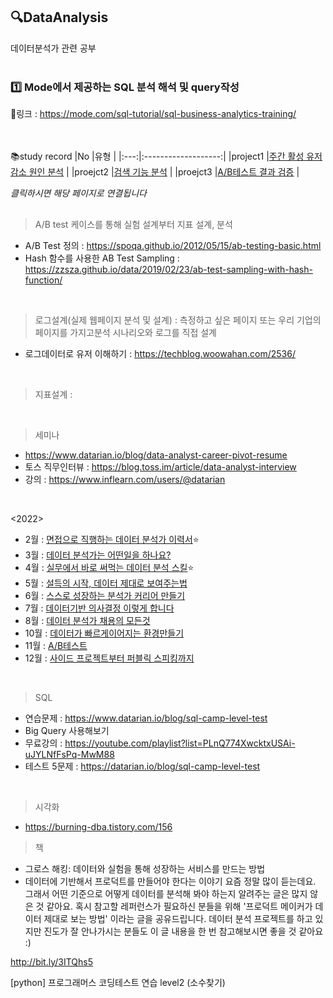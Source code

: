 ## 🔍DataAnalysis
데이터분석가 관련 공부    
<br>

### 1️⃣ Mode에서 제공하는 SQL 분석 해석 및 query작성
🔗링크 : https://mode.com/sql-tutorial/sql-business-analytics-training/  
<br>
<br>

📚study record
|No |유형 |
|:---:|:-------------------:|
|project1 |[주간 활성 유저 감소 원인 분석](https://github.com/teng-ny/DataAnalysis/tree/main/%EC%8B%A4%EC%A0%84SQL/project1) |
|proejct2 |[검색 기능 분석](https://github.com/teng-ny/DataAnalysis/tree/main/%EC%8B%A4%EC%A0%84SQL/project2) |
|proejct3 |[A/B테스트 결과 검증](https://github.com/teng-ny/DataAnalysis/tree/main/%EC%8B%A4%EC%A0%84SQL/project3) |
<br>

*클릭하시면 해당 페이지로 연결됩니다*

##
> A/B test 케이스를 통해 실험 설계부터 지표 설계, 분석
- A/B Test 정의 : https://spoqa.github.io/2012/05/15/ab-testing-basic.html
- Hash 함수를 사용한 AB Test Sampling : https://zzsza.github.io/data/2019/02/23/ab-test-sampling-with-hash-function/
<br>

> 로그설계(실제 웹페이지 분석 및 설계)
: 측정하고 싶은 페이지 또는 우리 기업의 페이지를 가지고분석 시나리오와 로그를 직접 설계
- 로그데이터로 유저 이해하기 : https://techblog.woowahan.com/2536/
<br>

> 지표설계
:
<br>

> 세미나
- https://www.datarian.io/blog/data-analyst-career-pivot-resume
- 토스 직무인터뷰 : https://blog.toss.im/article/data-analyst-interview
- 강의 : https://www.inflearn.com/users/@datarian
<br>

<2022>
- 2월 : [면접으로 직행하는 데이터 분석가 이력서](https://www.datarian.io/blog/slide-webinar-feb)⭐
- 3월 : [데이터 분석가는 어떤일을 하나요?](https://www.datarian.io/blog/slide-webinar-mar)
- 4월 : [실무에서 바로 써먹는 데이터 분석 스킬](https://www.datarian.io/blog/slide-webinar-may)⭐
- 5월 : [설득의 시작, 데이터 제대로 보여주는법](https://www.datarian.io/blog/slide-webinar-may)
- 6월 : [스스로 성장하는 분석가 커리어 만들기](https://www.datarian.io/blog/slide-webinar-jun)
- 7월 : [데이터기반 의사결정 이렇게 합니다](https://www.datarian.io/blog/slide-webinar-jul)
- 8월 :  [데이터 분석가 채용의 모든것](https://www.datarian.io/blog/slide-webinar-aug)
- 10월 : [데이터가 빠르게이어지는 환경만들기](https://www.datarian.io/blog/slide-webinar-oct)
- 11월 : [A/B테스트](https://www.datarian.io/blog/slide-webinar-nov)
- 12월 : [사이드 프로젝트부터 퍼블릭 스피킹까지](https://www.datarian.io/blog/slide-webinar-dec?utm_source=inflearn&utm_medium=inflearn&utm_campaign=referral&utm_content=datarian-dec)
<br>
 
> SQL
- 연습문제 : https://www.datarian.io/blog/sql-camp-level-test
- Big Query 사용해보기
- 무료강의 : https://youtube.com/playlist?list=PLnQ774XwcktxUSAi-uJYLNfFsPq-MwM88
- 테스트 5문제 : https://datarian.io/blog/sql-camp-level-test
<br>

> 시각화
- https://burning-dba.tistory.com/156

> 책
- 그로스 해킹: 데이터와 실험을 통해 성장하는 서비스를 만드는 방법
- 데이터에 기반해서 프로덕트를 만들어야 한다는 이야기 요즘 정말 많이 듣는데요. 그래서 어떤 기준으로 어떻게 데이터를 분석해 봐야 하는지 알려주는 글은 많지 않은 것 같아요.
혹시 참고할 레퍼런스가 필요하신 분들을 위해 '프로덕트 메이커가 데이터 제대로 보는 방법' 이라는 글을 공유드립니다. 데이터 분석 프로젝트를 하고 있지만 진도가 잘 안나가시는 분들도 이 글 내용을 한 번 참고해보시면 좋을 것 같아요 :)

http://bit.ly/3ITQhs5

[python] 프로그래머스 코딩테스트 연습 level2 (소수찾기)
